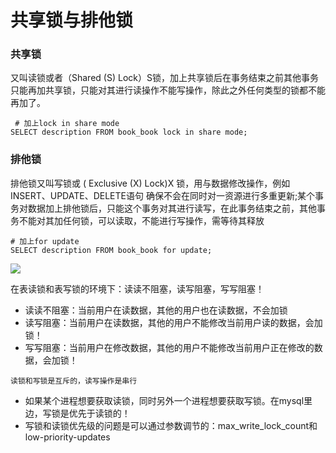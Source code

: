 #  共享锁与排他锁

### 共享锁

又叫读锁或者（Shared (S) Lock）S锁，加上共享锁后在事务结束之前其他事务只能再加共享锁，只能对其进行读操作不能写操作，除此之外任何类型的锁都不能再加了。
```mysql
 # 加上lock in share mode
SELECT description FROM book_book lock in share mode;
```

### 排他锁 
排他锁又叫写锁或 ( Exclusive (X) Lock)X 锁，用与数据修改操作，例如INSERT、UPDATE、DELETE语句 确保不会在同时对一资源进行多重更新;某个事务对数据加上排他锁后，只能这个事务对其进行读写，在此事务结束之前，其他事务不能对其加任何锁，可以读取，不能进行写操作，需等待其释放
```mysql
# 加上for update
SELECT description FROM book_book for update; 
```

![](https://user-gold-cdn.xitu.io/2018/7/23/164c6d7b21ecd949)


在表读锁和表写锁的环境下：读读不阻塞，读写阻塞，写写阻塞！
-  读读不阻塞：当前用户在读数据，其他的用户也在读数据，不会加锁
-  读写阻塞：当前用户在读数据，其他的用户不能修改当前用户读的数据，会加锁！
-  写写阻塞：当前用户在修改数据，其他的用户不能修改当前用户正在修改的数据，会加锁！  

`读锁和写锁是互斥的，读写操作是串行`
 
- 如果某个进程想要获取读锁，同时另外一个进程想要获取写锁。在mysql里边，写锁是优先于读锁的！
- 写锁和读锁优先级的问题是可以通过参数调节的：max_write_lock_count和low-priority-updates   
